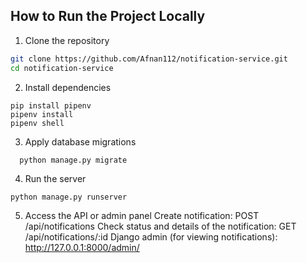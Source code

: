 ## How to Run the Project Locally

1. Clone the repository
```bash
git clone https://github.com/Afnan112/notification-service.git
cd notification-service
```
2. Install dependencies
```
pip install pipenv
pipenv install
pipenv shell
```
3. Apply database migrations
 ```
   python manage.py migrate
```
4. Run the server
```
python manage.py runserver
```
5. Access the API or admin panel
   Create notification: POST /api/notifications
   Check status and details of the notification: GET /api/notifications/:id
   Django admin (for viewing notifications): http://127.0.0.1:8000/admin/
